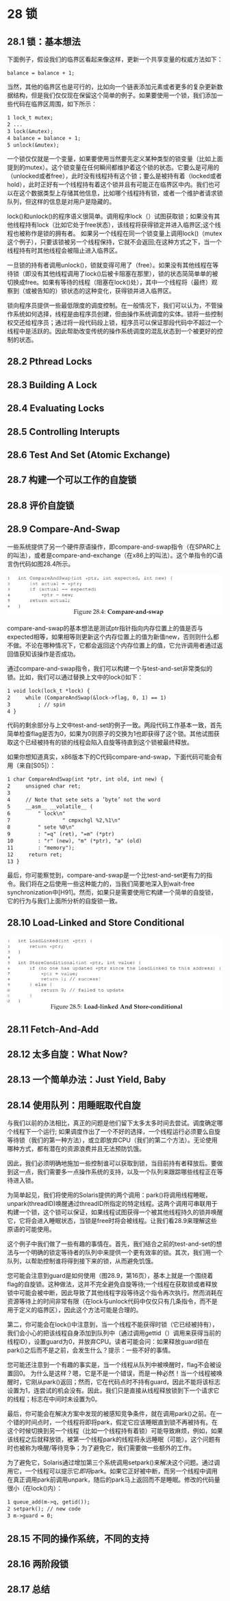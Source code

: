 # 28 锁

## 28.1 锁：基本想法

下面例子，假设我们的临界区看起来像这样，更新一个共享变量的权威方法如下：

```
balance = balance + 1;
```

当然，其他的临界区也是可行的，比如向一个链表添加元素或者更多的复杂更新数据结构，但是我们仅仅现在保留这个简单的例子。如果要使用一个锁，我们添加一些代码在临界区周围，如下所示：

```
1 lock_t mutex;
2 ...
3 lock(&mutex);
4 balance = balance + 1;
5 unlock(&mutex);
```

一个锁仅仅就是一个变量，如果要使用当然要先定义某种类型的锁变量（比如上面提到的mutex）。这个锁变量在任何瞬间都维护着这个锁的状态。它要么是可用的（unlocked或者free），此时没有线程持有这个锁；要么是被持有着（locked或者hold），此时正好有一个线程持有着这个锁并且有可能正在临界区中内。我们也可以在这个数据类型上存储其他信息，比如哪个线程持有锁，或者一个维护者请求锁队列，但这样的信息是对用户是隐藏的。

lock()和unlock()的程序语义很简单。调用程序lock（）试图获取锁；如果没有其他线程持有lock（比如它处于free状态），该线程将获得锁定并进入临界区;这个线程也被称作是锁的拥有者。 如果另一个线程在同一个锁变量上调用lock()（mutex这个例子），只要该锁被另一个线程保持，它就不会返回;在这种方式之下，当一个线程持有时其他线程会被阻止进入临界区。

一旦锁的持有者调用unlock()，锁就变得可用了（free）。如果没有其他线程在等待锁（即没有其他线程调用了lock()后被卡阻塞在那里），锁的状态简简单单的被切换成free。如果有等待的线程（阻塞在lock()处），其中一个线程将（最终）观察到（或被告知的）锁状态的这种变化，获得锁并进入临界区。

锁向程序员提供一些最低限度的调度控制。在一般情况下，我们可以认为，不管操作系统如何选择，线程是由程序员创建，但由操作系统调度的实体。锁将一些控制权交还给程序员；通过将一段代码段上锁，程序员可以保证那段代码中不超过一个线程中是活跃的。因此帮助改变传统的操作系统调度的混乱状态到一个被更好的控制的状态。

## 28.2 Pthread Locks

## 28.3 Building A Lock

## 28.4 Evaluating Locks

## 28.5 Controlling Interupts

## 28.6 Test And Set (Atomic Exchange)

## 28.7 构建一个可以工作的自旋锁

## 28.8 评价自旋锁

## 28.9 Compare-And-Swap

一些系统提供了另一个硬件原语操作，即compare-and-swap指令（在SPARC上的叫法），或者是compare-and-exchange（在x86上的叫法）。这个单指令的C语言伪代码如图28.4所示。

![](28_4.png)

compare-and-swap的基本想法是测试ptr指针指向内存位置上的值是否与expected相等，如果相等则更新这个内存位置上的值为新值new，否则则什么都不做。不论在哪种情况下，它都会返回这个内存位置上的值，它允许调用者通过返回值获知该操作是否成功。

通过compare-and-swap指令，我们可以构建一个与test-and-set非常类似的锁。比如，我们可以通过替换上文中的lock()如下：

```
1 void lock(lock_t *lock) {
2     while (CompareAndSwap(&lock->flag, 0, 1) == 1)
3         ; // spin
4 }
```

代码的剩余部分与上文中test-and-set的例子一致。两段代码工作基本一致，首先简单检查flag是否为0，如果为0则原子的交换为1也即获得了这个锁。其他试图获取这个已经被持有的锁的线程会陷入自旋等待直到这个锁被最终释放。

如果你想知道真实，x86版本下的C代码compare-and-swap，下面代码可能会有用（来自[S05]）：

```
1 char CompareAndSwap(int *ptr, int old, int new) {
2     unsigned char ret;
3 
4     // Note that sete sets a ’byte’ not the word
5     __asm__ __volatile__ (
6         " lock\n"
7                 " cmpxchgl %2,%1\n"
8         " sete %0\n"
9         : "=q" (ret), "=m" (*ptr)
10        : "r" (new), "m" (*ptr), "a" (old)
11        : "memory");
12     return ret;
13 }
```

最后，你可能察觉到，compare-and-swap是一个比test-and-set更有力的指令。我们将在之后使用一些这种能力的，当我们简要地深入到wait-free synchronization中[H91]。然而，如果只是需要使用它构建一个简单的自旋锁，它的行为与我们上面所分析的自旋锁一致。

## 28.10 Load-Linked and Store Conditional
![](28_5.png)
## 28.11 Fetch-And-Add

## 28.12 太多自旋：What Now?

## 28.13 一个简单办法：Just Yield, Baby

## 28.14 使用队列：用睡眠取代自旋

与我们以前的办法相比，真正的问题是他们留下太多太多时间去尝试。调度确定哪个线程下一个运行; 如果调度作出了一个不好的选择，一个线程运行必须要么自旋等待锁（我们的第一种方法），或立即放弃CPU（我们的第二个方法）。无论使用哪种方式，都有潜在的资源浪费并且无法预防饥饿。

因此，我们必须明确地施加一些控制谁可以获取到锁，当目前持有者释放后。要做到这一点，我们需要多一点操作系统的支持，以及一个队列来跟踪哪些线程正在等待进入锁。

为简单起见，我们将使用的Solaris提供的两个调用：park()将调用线程睡眠，unpark(threadID)唤醒通过threadID所指定的特定线程。这两个调用可串联用于构建一个锁，这个锁可以保证，如果线程试图获得一个被其他线程持久的锁并唤醒它，它将会进入睡眠状态，当锁是free时将会被线程。让我们看28.9来理解这些原语的可能使用。

这个例子中我们做了一些有趣的事情在。首先，我们结合之前的test-and-set的想法与一个明确的锁定等待者的队列中来提供一个更有效率的锁。其次，我们用一个队列，以帮助控制谁将得到接下来的锁，从而避免饥饿。

您可能会注意到guard是如何使用（图28.9，第16页），基本上就是一个围绕着flag的自旋锁。这种做法，这并不完全避免自旋等待;一个线程在获取锁或者释放锁中可能会被中断，因此导致了其他线程字段等待这个指令再次执行。然而消耗在资源等待上的时间非常有限（在lock与unlock代码中仅仅只有几条指令，而不是用于定义的临界区），因此这个方法可能是合理的。

第二，你可能会在lock()中注意到，当一个线程不能获得时锁（它已经被持有），我们会小心的把该线程自身添加到队列中（通过调用gettid（）调用来获得当前的线程ID），设置guard为0，并放弃CPU。读者可能会问：如果释放guard锁在park()之后而不是之前，会发生什么？提示：一些不好的事情。

您可能还注意到一个有趣的事实是，当一个线程从队列中被唤醒时，flag不会被设置回0。 为什么是这样？嗯，它是不是一个错误，而是一种必然！当一个线程被唤醒时，它刚从park()返回；然而，它在代码点时不持有guard，因此不能将该标志设置为1，连尝试的机会没有。因此，我们只是直接从线程释放锁到下一个请求它的线程；标志在中间时未设置为0。

最后，你可能会在解决方案中发现的被感知竞争条件，就在调用park()之前。在一个错的时间点时，一个线程将即将park，假定它应该睡眠直到锁不再被持有。在这个时候切换到另一个线程（比如一个线程持有着锁）可能导致麻烦，例如，如果该线程之后就释放锁，被第一个线程park的线程将永远睡眠（可能）。这个问题有时也被称为唤醒/等待竞争；为了避免它，我们需要做一些额外的工作。

为了避免它，Solaris通过增加第三个系统调用setpark()来解决这个问题。通过调用它，一个线程可以提示它*即将*park。如果它正好被中断，而另一个线程中调用在真正调用park前调用unpark，随后的park马上返回而不是睡眠。修改的代码量很小（在lock()内）：

```
1 queue_add(m->q, getid());
2 setpark(); // new code
3 m->guard = 0;
```

## 28.15 不同的操作系统，不同的支持

## 28.16 两阶段锁

## 28.17 总结
